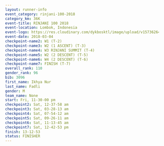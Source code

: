 ```yaml
---
layout: runner-info 
event_category: rinjani-100-2018 
category_km: 36K 
event-title: RINJANI 100 2018 
event-location: Lombok, Indonesia 
event-logo: https://res.cloudinary.com/dykbosktl/image/upload/v1573626435/Logo/Rinjani_eoufbh.png 
event-date: 2018-03-04 
checkpoint-name2: W1 (T-2) 
checkpoint-name3: W2 (1 ASCENT) (T-3) 
checkpoint-name4: W3 RINJANI SUMMIT (T-4) 
checkpoint-name5: W2 (2 DESCENT) (T-5) 
checkpoint-name6: W4 (2 DESCENT) (T-6) 
checkpoint-name7: FINISH (T-7) 
overall_rank: 110
gender_rank: 96
bib: 3096
first_name: Ikhya Nur
last_name: Fadli
gender: M
team_name: None
start: Fri, 11-30-00 pm
checkpoint2: Sat, 12-37-58 am
checkpoint3: Sat, 03-28-13 am
checkpoint4: Sat, 07-54-12 am
checkpoint5: Sat, 09-26-11 am
checkpoint6: Sat, 11-13-45 am
checkpoint7: Sat, 12-42-53 pm
finish: 13-12-53
status: FINISHER
---
```

